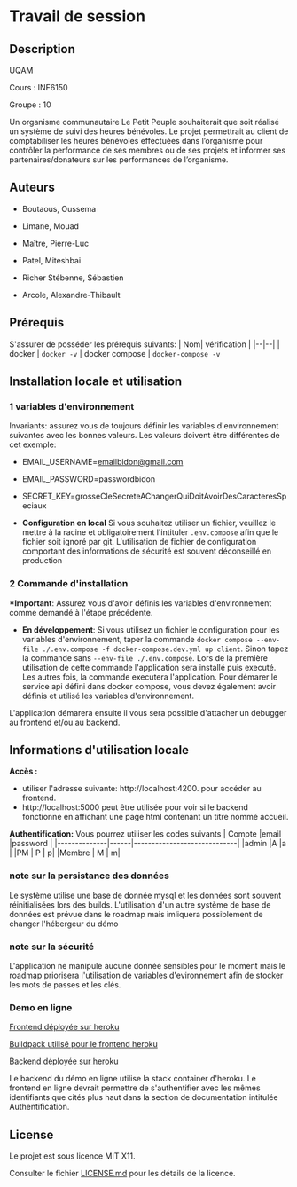 # Travail de session

## Description

UQAM

Cours : INF6150

Groupe : 10

Un organisme communautaire Le Petit Peuple souhaiterait que soit réalisé un système de suivi des heures bénévoles. Le projet permettrait au client de comptabiliser les heures bénévoles effectuées dans l’organisme pour contrôler la performance de ses membres ou de ses projets et informer ses partenaires/donateurs sur les performances de l’organisme.

## Auteurs

- Boutaous, Oussema

- Limane, Mouad

- Maître, Pierre-Luc

- Patel, Miteshbai

- Richer Stébenne, Sébastien

- Arcole, Alexandre-Thibault

## Prérequis

S'assurer de posséder les prérequis suivants:
| Nom| vérification |
|--|--|
| docker | `docker -v`
| docker compose | `docker-compose -v`

## Installation locale et utilisation

### 1 variables d'environnement

Invariants: assurez vous de toujours définir les variables d'environnement suivantes avec les bonnes valeurs. Les valeurs doivent être différentes de cet exemple:

- EMAIL_USERNAME=emailbidon@gmail.com
- EMAIL_PASSWORD=passwordbidon
- SECRET_KEY=grosseCleSecreteAChangerQuiDoitAvoirDesCaracteresSpeciaux

- **Configuration en local**
  Si vous souhaitez utiliser un fichier, veuillez le mettre à la racine et obligatoirement l'intituler `.env.compose` afin que le fichier soit ignoré par git.
  L'utilisation de fichier de configuration comportant des informations de sécurité est souvent déconseillé en production

### 2 Commande d'installation

**\*Important**: Assurez vous d'avoir définis les variables d'environnement comme demandé à l'étape précédente.

- **En développement**: Si vous utilisez un fichier le configuration pour les variables d'environnement, taper la commande `docker compose --env-file ./.env.compose -f docker-compose.dev.yml up client`. Sinon tapez la commande sans `--env-file ./.env.compose`. Lors de la première utilisation de cette commande l'application sera installé puis executé. Les autres fois, la commande executera l'application.
  Pour démarer le service api défini dans docker compose, vous devez également avoir définis et utilisé les variables d'environnement.

L'application démarera ensuite il vous sera possible d'attacher un debugger au frontend et/ou au backend.

## Informations d'utilisation locale

**Accès :**

- utiliser l'adresse suivante: http://localhost:4200. pour accéder au frontend.
- http://localhost:5000 peut être utilisée pour voir si le backend fonctionne en affichant une page html contenant un titre nommé accueil.

**Authentification:** Vous pourrez utiliser les codes suivants
| Compte |email |password |
|--------------|------|-----------------------------|
|admin |A |a |
|PM | P | p|
|Membre | M | m|

### note sur la persistance des données

Le système utilise une base de donnée mysql et les données sont souvent réinitialisées lors des builds.
L'utilisation d'un autre système de base de données est prévue dans le roadmap mais imliquera possiblement de changer l'hébergeur du démo

### note sur la sécurité

L'application ne manipule aucune donnée sensibles pour le moment mais le roadmap priorisera l'utilisation de variables d'evironnement afin de stocker les mots de passes et les clés.

### Demo en ligne

[Frontend déployée sur heroku](https://pcube-frontend.herokuapp.com/)

[Buildpack utilisé pour le frontend heroku](https://github.com/ueisd/PCUBE-front-buildpack)

[Backend déployée sur heroku](https://pcube-backend.herokuapp.com/)

Le backend du démo en ligne utilise la stack container d'heroku.
Le frontend en ligne devrait permettre de s'authentifier avec les mêmes identifiants que cités plus haut dans la section de documentation intitulée Authentification.

## License

Le projet est sous licence MIT X11.

Consulter le fichier [LICENSE.md](LICENSE.md) pour les détails de la licence.
